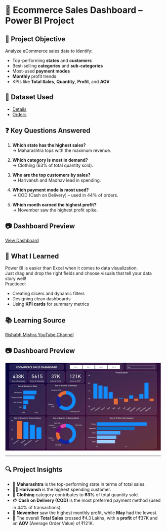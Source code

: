 # 🛒 Ecommerce Sales Dashboard – Power BI Project

## 📌 Project Objective
Analyze eCommerce sales data to identify:
- Top-performing **states** and **customers**
- Best-selling **categories** and **sub-categories**
- Most-used **payment modes**
- **Monthly** profit trends
- KPIs like **Total Sales**, **Quantity**, **Profit**, and **AOV**

## 📁 Dataset Used
- <a href="https://github.com/daxesh38/Ecommerce-Sales-Dashboard/blob/main/Details.csv">Details</a>
- <a href="https://github.com/daxesh38/Ecommerce-Sales-Dashboard/blob/main/Orders.csv">Orders</a>

## ❓ Key Questions Answered
1. **Which state has the highest sales?**  
   → Maharashtra tops with the maximum revenue.

2. **Which category is most in demand?**  
   → Clothing (63% of total quantity sold).

3. **Who are the top customers by sales?**  
   → Harivansh and Madhav lead in spending.

4. **Which payment mode is most used?**  
   → COD (Cash on Delivery) – used in 44% of orders.

5. **Which month earned the highest profit?**  
   → November saw the highest profit spike.

## 📷 Dashboard Preview

<a href="https://github.com/daxesh38/Ecommerce-Sales-Dashboard/blob/main/ECOM%20SALES%20DASHBOARD.pbix">View Dashboard</a>

## 🧠 What I Learned
Power BI is easier than Excel when it comes to data visualization.  
Just drag and drop the right fields and choose visuals that tell your data story well!  
Practiced:
- Creating slicers and dynamic filters  
- Designing clean dashboards  
- Using **KPI cards** for summary metrics

## 📚 Learning Source
[Rishabh Mishra YouTube Channel](https://www.youtube.com/watch?v=6cV3OwFrOkk)

## 📷 Dashboard Preview

![Ecommerce Dashboard](https://github.com/daxesh38/Ecommerce-Sales-Dashboard/blob/main/Ecom%20sales%20dashboard%20snip.jpg)

---

## 🔍 Project Insights

- 📍 **Maharashtra** is the top-performing state in terms of total sales.
- 🧍‍♂️ **Harivansh** is the highest spending customer.
- 🧥 **Clothing** category contributes to **63%** of total quantity sold.
- 💳 **Cash on Delivery (COD)** is the most preferred payment method (used in 44% of transactions).
- 📆 **November** saw the highest monthly profit, while **May** had the lowest.
- 🧾 The overall **Total Sales** crossed ₹4.3 Lakhs, with a **profit** of ₹37K and an **AOV** (Average Order Value) of ₹121K.
